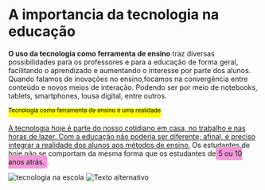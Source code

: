 <!DOCTYPE html>
<html lang="en">
<head>
    <meta charset="UTF-8">
    <meta http-equiv="X-UA-Compatible" content="IE=edge">
    <meta name="viewport" content="width=device-width, initial-scale=1.0">
    <title>Document</title>
</head>
<body>
<h1>A importancia da tecnologia na educação </h1>
<p> <b>O uso da tecnologia como ferramenta de ensino</b> traz diversas possibilidades para os professores e para a educação de forma geral, facilitando o aprendizado e aumentando o interesse por parte dos alunos.
    Quando falamos de inovações no ensino,focamos na convergência entre conteúdo e novos meios de interação. 
    Podendo ser por meio de notebooks, tablets, smartphones, lousa digital, entre outros.
    <dt><mark><sup>Tecnologia como ferramenta de ensino é uma realidade</sup></mark>.</p>
    </dt>
    <ins>A tecnologia hoje é parte do nosso cotidiano em casa, no trabalho e nas horas de lazer. Com a educação não poderia ser diferente; afinal, é preciso integrar a realidade dos alunos aos métodos de ensino.</ins> 
    Os estudantes de hoje não se comportam da mesma forma que os estudantes de<span
style="background: #f398d8; border-radius:5px; padding:5px">5 ou 10 anos atrás.</span>.
</p>
<img src="http://arquivo.devmedia.com.br/artigos/Joel_Rodrigues/HTMLBasico/avatar.png" alt="tecnologia na escola" title="Avatar" #tamfixo/>
<img src="https://i0.wp.com/blog.portaleducacao.com.br/wp-content/uploads/2022/02/365-O-que-e%CC%81-tecnologia_.jpg?w=1200&ssl=1" alt="Texto alternativo" title="Outra figura"/>
<form action="salvar_dados.php" method="post"></form>

